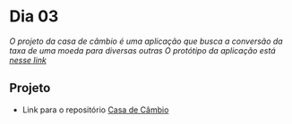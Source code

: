 # Dia 03

_O projeto da casa de câmbio é uma aplicação que busca a conversão da taxa de uma moeda para diversas outras_
_O protótipo da aplicação está [nesse link](https://www.figma.com/file/H3gBEiF0F94VESCGx9DD17/Casa-de-C%C3%A2mbio?type=design&node-id=0-1&mode=design&t=q0PPGuwiQIAxonQV-0)_

## Projeto

- Link para o repositório
[Casa de Câmbio](https://github.com/williandpg/casa-de-cambio)
